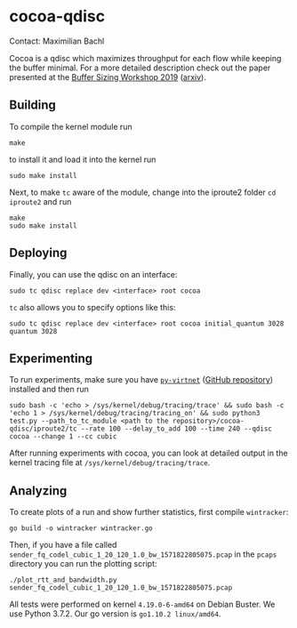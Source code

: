 # cocoa-qdisc
Contact: Maximilian Bachl

Cocoa is a qdisc which maximizes throughput for each flow while keeping the buffer minimal. For a more detailed description check out the paper presented at the [Buffer Sizing Workshop 2019](https://dl.acm.org/doi/abs/10.1145/3375235.3375236) ([arxiv](https://arxiv.org/abs/1910.10604)).
## Building
To compile the kernel module run 

    make

to install it and load it into the kernel run

    sudo make install
    
Next, to make ``tc`` aware of the module, change into the iproute2 folder ```cd iproute2``` and run

    make
    sudo make install

## Deploying
Finally, you can use the qdisc on an interface: 

    sudo tc qdisc replace dev <interface> root cocoa
    
```tc``` also allows you to specify options like this: 

    sudo tc qdisc replace dev <interface> root cocoa initial_quantum 3028 quantum 3028
    
## Experimenting
To run experiments, make sure you have [```py-virtnet```](https://pypi.org/project/py-virtnet/) ([GitHub repository](https://github.com/CN-TU/py-virtnet)) installed and then run

    sudo bash -c 'echo > /sys/kernel/debug/tracing/trace' && sudo bash -c 'echo 1 > /sys/kernel/debug/tracing/tracing_on' && sudo python3 test.py --path_to_tc_module <path to the repository>/cocoa-qdisc/iproute2/tc --rate 100 --delay_to_add 100 --time 240 --qdisc cocoa --change 1 --cc cubic
    
After running experiments with cocoa, you can look at detailed output in the kernel tracing file at ```/sys/kernel/debug/tracing/trace```.

## Analyzing
To create plots of a run and show further statistics, first compile ```wintracker```:

    go build -o wintracker wintracker.go
    
Then, if you have a file called ```sender_fq_codel_cubic_1_20_120_1.0_bw_1571822805075.pcap``` in the ```pcaps``` directory you can run the plotting script:

    ./plot_rtt_and_bandwidth.py sender_fq_codel_cubic_1_20_120_1.0_bw_1571822805075.pcap

All tests were performed on kernel ```4.19.0-6-amd64``` on Debian Buster. We use Python 3.7.2. Our go version is ```go1.10.2 linux/amd64```.
